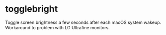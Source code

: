 # togglebright
Toggle screen brightness a few seconds after each macOS system wakeup. Workaround to problem with LG Ultrafine monitors.
